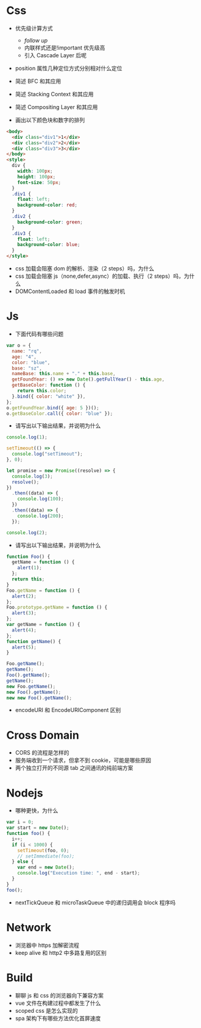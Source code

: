 # Css

- 优先级计算方式 
  - _follow up_
  - 内联样式还是!important 优先级高
  - 引入 Cascade Layer 后呢
- position 属性几种定位方式分别相对什么定位
- 简述 BFC 和其应用
- 简述 Stacking Context 和其应用
- 简述 Compositing Layer 和其应用

- 画出以下颜色块和数字的排列

```html
<body>
  <div class="div1">1</div>
  <div class="div2">2</div>
  <div class="div3">3</div>
</body>
<style>
  div {
    width: 100px;
    height: 100px;
    font-size: 50px;
  }
  .div1 {
    float: left;
    background-color: red;
  }
  .div2 {
    background-color: green;
  }
  .div3 {
    float: left;
    background-color: blue;
  }
</style>
```

- css 加载会阻塞 dom 的解析、渲染（2 steps）吗，为什么
- css 加载会阻塞 js（none,defer,async）的加载、执行（2 steps）吗，为什么
- DOMContentLoaded 和 load 事件的触发时机

# Js

- 下面代码有哪些问题

```js
var o = {
  name: "rq",
  age: "4",
  color: "blue",
  base: "sz",
  nameBase: this.name + "." + this.base,
  getFoundYear: () => new Date().getFullYear() - this.age,
  getBaseColor: function () {
    return this.color;
  }.bind({ color: "white" }),
};
o.getFoundYear.bind({ age: 5 })();
o.getBaseColor.call({ color: "blue" });
```

- 请写出以下输出结果，并说明为什么

```js
console.log(1);

setTimeout(() => {
  console.log("setTimeout");
}, 0);

let promise = new Promise((resolve) => {
  console.log(3);
  resolve();
})
  .then((data) => {
    console.log(100);
  })
  .then((data) => {
    console.log(200);
  });

console.log(2);
```

- 请写出以下输出结果，并说明为什么

```js
function Foo() {
  getName = function () {
    alert(1);
  };
  return this;
}
Foo.getName = function () {
  alert(2);
};
Foo.prototype.getName = function () {
  alert(3);
};
var getName = function () {
  alert(4);
};
function getName() {
  alert(5);
}

Foo.getName();
getName();
Foo().getName();
getName();
new Foo.getName();
new Foo().getName();
new new Foo().getName();
```

- encodeURI 和 EncodeURIComponent 区别

# Cross Domain

- CORS 的流程是怎样的
- 服务端收到一个请求，但拿不到 cookie，可能是哪些原因
- 两个独立打开的不同源 tab 之间通讯的纯前端方案

# Nodejs

- 哪种更快，为什么

```js
var i = 0;
var start = new Date();
function foo() {
  i++;
  if (i < 1000) {
    setTimeout(foo, 0);
    // setImmediate(foo);
  } else {
    var end = new Date();
    console.log("Execution time: ", end - start);
  }
}
foo();
```

- nextTickQueue 和 microTaskQueue 中的递归调用会 block 程序吗

# Network

- 浏览器中 https 加解密流程
- keep alive 和 http2 中多路复用的区别

# Build

- 聊聊 js 和 css 的浏览器向下兼容方案
- vue 文件在构建过程中都发生了什么
- scoped css 是怎么实现的
- spa 架构下有哪些方法优化首屏速度
